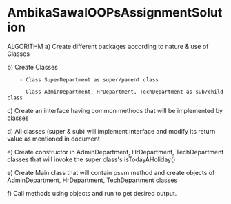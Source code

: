 # AmbikaSawalOOPsAssignmentSolution

ALGORITHM
a) Create different packages according to nature & use of Classes

b) Create Classes
        
        - Class SuperDepartment as super/parent class 
        
        - Class AdminDepartment, HrDepartment, TechDepartment as sub/child class
        
c) Create an interface having common methods that will be implemented by classes

d) All classes (super & sub) will implement interface and modify its return value as mentioned in document

e) Create constructor in AdminDepartment, HrDepartment, TechDepartment classes that will invoke the super class's isTodayAHoliday()

e) Create Main class that will contain psvm method and create objects of AdminDepartment, HrDepartment, TechDepartment classes

f) Call methods using objects and run to get desired output.


